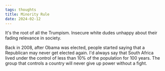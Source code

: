 ```yaml
---
tags: thoughts
title: Minority Rule
date: 2024-02-12
---
```


It's the root of all the Trumpism. Insecure white dudes unhappy about their fading relevance in society.

Back in 2008, after Obama was elected, people started saying that a Republican may never get elected again. I'd always say that South Africa lived under the control of less than 10% of the population for 100 years. The group that controls a country will never give up power without a fight.
